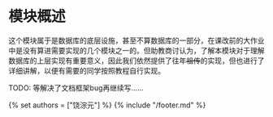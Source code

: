 # 模块概述

这个模块属于是数据库的底层设施，甚至不算数据库的一部分，在课改前的大作业中是没有算进需要实现的几个模块之一的。但助教商讨认为，了解本模块对于理解数据库的上层实现有重要意义，因此我们依然提供了往年~~祖传~~的实现，但也进行了详细讲解，以便有需要的同学按照教程自行实现。

TODO: 等解决了文档框架bug再继续写…… 

{% set authors = ["饶淙元"] %}
{% include "/footer.md" %}
